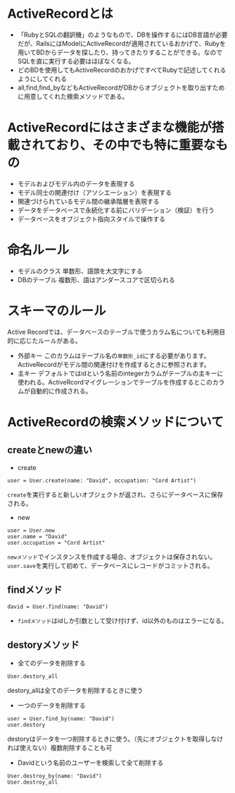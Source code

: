 # ActiveRecordとは
- 「RubyとSQLの翻訳機」のようなもので、DBを操作するにはDB言語が必要だが、RailsにはModelにActiveRecordが適用されているおかげで、Rubyを用いてBDからデータを探したり、持ってきたりすることができる。なのでSQLを直に実行する必要はほぼなくなる。
- どのBDを使用してもActiveRecordのおかげですべてRubyで記述してくれるようにしてくれる
- all,find,find_byなどもActiveRecordがDBからオブジェクトを取り出すために用意してくれた検索メソッドである。

# ActiveRecordにはさまざまな機能が搭載されており、その中でも特に重要なもの
- モデルおよびモデル内のデータを表現する
- モデル同士の関連付け（アソシエーション）を表現する
- 関連づけられているモデル間の継承階層を表現する
- データをデータベースで永続化する前にバリデーション（検証）を行う
- データベースをオブジェクト指向スタイルで操作する

# 命名ルール
- モデルのクラス
単数形、語頭を大文字にする
- DBのテーブル
複数形、語はアンダースコアで区切られる

# スキーマのルール
Active Recordでは、データベースのテーブルで使うカラム名についても利用目的に応じたルールがある。
- 外部キー
このカラムはテーブル名の`単数形_id`にする必要があります。ActiveRecordがモデル間の関連付けを作成するときに参照されます。
- 主キー
デフォルトではidという名前のintegerカラムがテーブルの主キーに使われる。ActiveRcordマイグレーションでテーブルを作成するとこのカラムが自動的に作成される。

# ActiveRecordの検索メソッドについて
##  createとnewの違い
- create
```
user = User.create(name: "David", occupation: "Cord Artist")
```
`create`を実行すると新しいオブジェクトが返され、さらにデータベースに保存される。
- new
```
user = User.new
user.name = "David"
user.occupation = "Cord Artist"
```
`newメソッド`でインスタンスを作成する場合、オブジェクトは保存されない。`user.save`を実行して初めて、データベースにレコードがコミットされる。
## findメソッド
```
david = User.find(name: "David")
```
- `findメソッド`はidしか引数として受け付けず、id以外のものはエラーになる。
## destoryメソッド
- 全てのデータを削除する
```
User.destory_all
```
destory_allは全てのデータを削除するときに使う
- 一つのデータを削除する
```
user = User.find_by(name: "David")
user.destory
```
destoryはデータを一つ削除するときに使う。（先にオブジェクトを取得しなければ使えない）複数削除することも可
- Davidという名前のユーザーを検索して全て削除する
```
User.destroy_by(name: "David")
User.destroy_all
```
